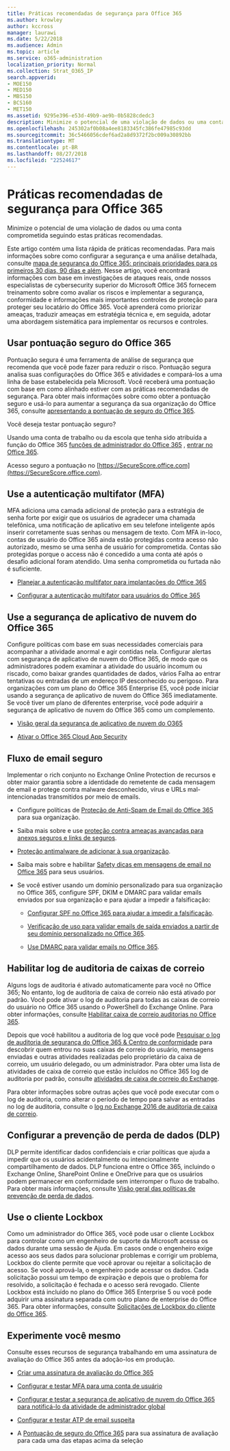 ```yaml
---
title: Práticas recomendadas de segurança para Office 365
ms.author: krowley
author: kccross
manager: laurawi
ms.date: 5/22/2018
ms.audience: Admin
ms.topic: article
ms.service: o365-administration
localization_priority: Normal
ms.collection: Strat_O365_IP
search.appverid:
- MOE150
- MED150
- MBS150
- BCS160
- MET150
ms.assetid: 9295e396-e53d-49b9-ae9b-0b5828cdedc3
description: Minimize o potencial de uma violação de dados ou uma conta comprometida seguindo estas práticas recomendadas.
ms.openlocfilehash: 245302af0b08a4ee8183345fc386fe47985c93dd
ms.sourcegitcommit: 36c5466056cdef6ad2a8d9372f2bc009a30892bb
ms.translationtype: MT
ms.contentlocale: pt-BR
ms.lasthandoff: 08/27/2018
ms.locfileid: "22524617"
---
```

# <a name="security-best-practices-for-office-365"></a>Práticas recomendadas de segurança para Office 365

Minimize o potencial de uma violação de dados ou uma conta comprometida seguindo estas práticas recomendadas.
  
Este artigo contém uma lista rápida de práticas recomendadas. Para mais informações sobre como configurar a segurança e uma análise detalhada, consulte [mapa de segurança do Office 365: principais prioridades para os primeiros 30 dias, 90 dias e além](security-roadmap.md). Nesse artigo, você encontrará informações com base em investigações de ataques reais, onde nossos especialistas de cybersecurity superior do Microsoft Office 365 fornecem treinamento sobre como avaliar os riscos e implementar a segurança, conformidade e informações mais importantes controles de proteção para proteger seu locatário do Office 365. Você aprenderá como priorizar ameaças, traduzir ameaças em estratégia técnica e, em seguida, adotar uma abordagem sistemática para implementar os recursos e controles.
  
## <a name="use-office-365-secure-score"></a>Usar pontuação seguro do Office 365

Pontuação segura é uma ferramenta de análise de segurança que recomenda que você pode fazer para reduzir o risco. Pontuação segura analisa suas configurações do Office 365 e atividades e compará-los a uma linha de base estabelecida pela Microsoft. Você receberá uma pontuação com base em como alinhado estiver com as práticas recomendadas de segurança. Para obter mais informações sobre como obter a pontuação seguro e usá-lo para aumentar a segurança da sua organização do Office 365, consulte [apresentando a pontuação de seguro do Office 365](office-365-secure-score.md).
  
Você deseja testar pontuação seguro?
  
Usando uma conta de trabalho ou da escola que tenha sido atribuída a função do Office 365 [funções de administrador do Office 365](https://support.office.com/article/da585eea-f576-4f55-a1e0-87090b6aaa9d) , [entrar no Office 365](https://www.office.com/signin).
  
Acesso seguro a pontuação no [https://SecureScore.office.com](https://SecureScore.office.com).
  
## <a name="use-multi-factor-authentication-mfa"></a>Use a autenticação multifator (MFA)

MFA adiciona uma camada adicional de proteção para a estratégia de senha forte por exigir que os usuários de agradecer uma chamada telefônica, uma notificação de aplicativo em seu telefone inteligente após inserir corretamente suas senhas ou mensagem de texto. Com MFA in-loco, contas de usuário do Office 365 ainda estão protegidas contra acesso não autorizado, mesmo se uma senha de usuário for comprometida. Contas são protegidas porque o access não é concedido a uma conta até após o desafio adicional foram atendido. Uma senha comprometida ou furtada não é suficiente.
  
- [Planejar a autenticação multifator para implantações do Office 365](https://support.office.com/article/043807b2-21db-4d5c-b430-c8a6dee0e6ba)
    
- [Configurar a autenticação multifator para usuários do Office 365](https://support.office.com/article/8f0454b2-f51a-4d9c-bcde-2c48e41621c6)
    
## <a name="use-office-365-cloud-app-security"></a>Use a segurança de aplicativo de nuvem do Office 365

Configure políticas com base em suas necessidades comerciais para acompanhar a atividade anormal e agir contidas nela. Configurar alertas com segurança de aplicativo de nuvem do Office 365, de modo que os administradores podem examinar a atividade do usuário incomum ou riscado, como baixar grandes quantidades de dados, vários Falha ao entrar tentativas ou entradas de um endereço IP desconhecido ou perigoso. Para organizações com um plano do Office 365 Enterprise E5, você pode iniciar usando a segurança de aplicativo de nuvem do Office 365 imediatamente. Se você tiver um plano de diferentes enterprise, você pode adquirir a segurança de aplicativo de nuvem do Office 365 como um complemento.
  
- [Visão geral da segurança de aplicativo de nuvem do O365](office-365-cas-overview.md)
    
- [Ativar o Office 365 Cloud App Security](turn-on-office-365-cas.md)
    
## <a name="secure-mail-flow"></a>Fluxo de email seguro

Implementar o rich conjunto no Exchange Online Protection de recursos e obter maior garantia sobre a identidade do remetente de cada mensagem de email e protege contra malware desconhecido, vírus e URLs mal-intencionadas transmitidos por meio de emails.
  
- Configure políticas de [Proteção de Anti-Spam de Email do Office 365](anti-spam-protection.md) para sua organização. 
    
- Saiba mais sobre e use [proteção contra ameaças avançadas para anexos seguros e links de seguros](https://technet.microsoft.com/library/mt148491.aspx).
    
- [Proteção antimalware de adicionar à sua organização](https://technet.microsoft.com/en-us/library/jj200669%28v=exchg.150%29.aspx).
    
- Saiba mais sobre e habilitar [Safety dicas em mensagens de email no Office 365](safety-tips-in-office-365.md) para seus usuários. 
    
- Se você estiver usando um domínio personalizado para sua organização no Office 365, configure SPF, DKIM e DMARC para validar emails enviados por sua organização e para ajudar a impedir a falsificação:
    
  - [Configurar SPF no Office 365 para ajudar a impedir a falsificação](https://technet.microsoft.com/en-us/library/dn789058%28v=exchg.150%29.aspx).
    
  - [Verificação de uso para validar emails de saída enviados a partir de seu domínio personalizado no Office 365](https://technet.microsoft.com/en-us/library/dn789058%28v=exchg.150%29.aspx).
    
  - [Use DMARC para validar emails no Office 365](https://technet.microsoft.com/library/mt734386%28v=exchg.150%29.aspx).
    
## <a name="enable-mailbox-audit-logging"></a>Habilitar log de auditoria de caixas de correio

Alguns logs de auditoria é ativado automaticamente para você no Office 365; No entanto, log de auditoria de caixa de correio não está ativado por padrão. Você pode ativar o log de auditoria para todas as caixas de correio do usuário no Office 365 usando o PowerShell do Exchange Online. Para obter informações, consulte [Habilitar caixa de correio auditorias no Office 365](https://go.microsoft.com/fwlink/p/?LinkID=626109).
  
Depois que você habilitou a auditoria de log que você pode [Pesquisar o log de auditoria de segurança do Office 365 &amp; Centro de conformidade](search-the-audit-log-in-security-and-compliance.md) para descobrir quem entrou no suas caixas de correio do usuário, mensagens enviadas e outras atividades realizadas pelo proprietário da caixa de correio, um usuário delegado, ou um administrador. Para obter uma lista de atividades de caixa de correio que estão incluídos no Office 365 log de auditoria por padrão, consulte [atividades de caixa de correio do Exchange](search-the-audit-log-in-security-and-compliance.md#exchange-mailbox-activities).
  
Para obter informações sobre outras ações que você pode executar com o log de auditoria, como alterar o período de tempo para salvar as entradas no log de auditoria, consulte o [log no Exchange 2016 de auditoria de caixa de correio](https://technet.microsoft.com/en-us/library/ff459237%28v=exchg.160%29.aspx).
  
## <a name="configure-data-loss-prevention-dlp"></a>Configurar a prevenção de perda de dados (DLP)

DLP permite identificar dados confidenciais e criar políticas que ajuda a impedir que os usuários acidentalmente ou intencionalmente compartilhamento de dados. DLP funciona entre o Office 365, incluindo o Exchange Online, SharePoint Online e OneDrive para que os usuários podem permanecer em conformidade sem interromper o fluxo de trabalho. Para obter mais informações, consulte [Visão geral das políticas de prevenção de perda de dados](data-loss-prevention-policies.md).
  
## <a name="use-customer-lockbox"></a>Use o cliente Lockbox

Como um administrador do Office 365, você pode usar o cliente Lockbox para controlar como um engenheiro de suporte da Microsoft acessa os dados durante uma sessão de Ajuda. Em casos onde o engenheiro exige acesso aos seus dados para solucionar problemas e corrigir um problema, Lockbox do cliente permite que você aprovar ou rejeitar a solicitação de acesso. Se você aprová-la, o engenheiro pode acessar os dados. Cada solicitação possui um tempo de expiração e depois que o problema for resolvido, a solicitação é fechada e o acesso será revogado. Cliente Lockbox está incluído no plano do Office 365 Enterprise 5 ou você pode adquirir uma assinatura separada com outro plano de enterprise do Office 365. Para obter informações, consulte [Solicitações de Lockbox do cliente do Office 365](https://support.office.com/article/36f9cdd1-e64c-421b-a7e4-4a54d16440a2).
  
## <a name="try-it-yourself"></a>Experimente você mesmo
<a name="SecureScore"> </a>

Consulte esses recursos de segurança trabalhando em uma assinatura de avaliação do Office 365 antes da adoção-los em produção.
  
- [Criar uma assinatura de avaliação do Office 365](https://technet.microsoft.com/library/mt736406.aspx)
    
- [Configurar e testar MFA para uma conta de usuário](https://technet.microsoft.com/library/mt492459.aspx)
    
- [Configurar e testar a segurança de aplicativo de nuvem do Office 365 para notificá-lo da atividade de administrador global](https://technet.microsoft.com/library/mt757250.aspx)
    
- [Configurar e testar ATP de email suspeita](https://technet.microsoft.com/library/mt490479.aspx)
    
- A [Pontuação de seguro do Office 365](https://securescore.office.com/) para sua assinatura de avaliação para cada uma das etapas acima da seleção 
    

